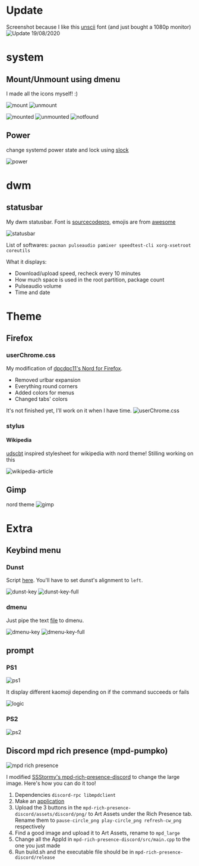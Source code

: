 # Update
Screenshot because I like this [unscii](http://pelulamu.net/unscii/) font (and just bought a 1080p monitor)
![Update 19/08/2020](image/unscii-1080p-update.png)

# system
## Mount/Unmount using dmenu
I made all the icons myself! :)

![mount](image/dmenu_mount.jpg)
![unmount](image/dmenu_unmount.jpg)

![mounted](image/filesystem-mounted.png)
![unmounted](image/filesystem-unmounted.png)
![notfound](image/filesystem-notfound.png)
## Power
change systemd power state and lock using [slock](https://tools.suckless.org/slock/)

![power](image/power.jpg)
# dwm
## statusbar
My dwm statusbar. Font is [sourcecodepro](https://www.archlinux.org/packages/extra/any/adobe-source-code-pro-fonts/), emojis are from [awesome](https://www.archlinux.org/packages/community/any/awesome-terminal-fonts/)

![statusbar](dwm/statusbar.png)

List of softwares: ```pacman pulseaudio pamixer speedtest-cli xorg-xsetroot coreutils```

What it displays:
* Download/upload speed, recheck every 10 minutes
* How much space is used in the root partition, package count
* Pulseaudio volume
* Time and date

# Theme
## Firefox
### userChrome.css
My modification of [dpcdpc11's Nord for Firefox](https://www.deviantart.com/dpcdpc11/art/Nord-for-Firefox-837860916).

* Removed urlbar expansion
* Everything round corners
* Added colors for menus
* Changed tabs' colors

It's not finished yet, I'll work on it when I have time.
![userChrome.css](firefox/2020-07-23_01-46-16_R.png)
### stylus
#### Wikipedia
[udscbt](https://github.com/udscbt-wsx/udscbt-userstyles) inspired stylesheet for wikipedia with nord theme! Stilling working on this

![wikipedia-article](firefox/stylus/wikipedia-article.png)

## Gimp
nord theme
![gimp](image/gimp.png)

# Extra
## Keybind menu
### Dunst
Script [here](bin/dunst-key). You'll have to set dunst's alignment to ```left```.

![dunst-key](image/dunst-key.png)
![dunst-key-full](image/dunst-key-full.png)
### dmenu
Just pipe the text [file](bin/key) to dmenu.

![dmenu-key](image/dmenu-key.jpg)
![dmenu-key-full](image/dmenu-key-full.jpg)


## prompt
### PS1
![ps1](extra/prompt/2020-07-23_23-39-04_A.png)

It display different kaomoji depending on if the command succeeds or fails

![logic](extra/prompt/2020-07-23_23-38-43_A.png)
### PS2
![ps2](extra/prompt/2020-07-23_23-38-55_A.png)
## Discord mpd rich presence (mpd-pumpko)
![mpd rich presence](mpd-rich-presence-discord/2020-07-31_04-18-12_A.png)

I modified [SSStormy's mpd-rich-presence-discord](https://github.com/SSStormy/mpd-rich-presence-discord) to change the large image. Here's how you can do it too!
1. Dependencies ```discord-rpc libmpdclient```
2. Make an [application](https://discord.com/developers/applications)
3. Upload the 3 buttons in the ```mpd-rich-presence-discord/assets/discord/png/``` to Art Assets under the Rich Presence tab. Rename them to ```pause-circle_png play-circle_png refresh-cw_png``` respectively
4. Find a good image and upload it to Art Assets, rename to ```mpd_large```
5. Change all the AppId in ```mpd-rich-presence-discord/src/main.cpp``` to the one you just made
6. Run build.sh and the executable file should be in ```mpd-rich-presence-discord/release```
